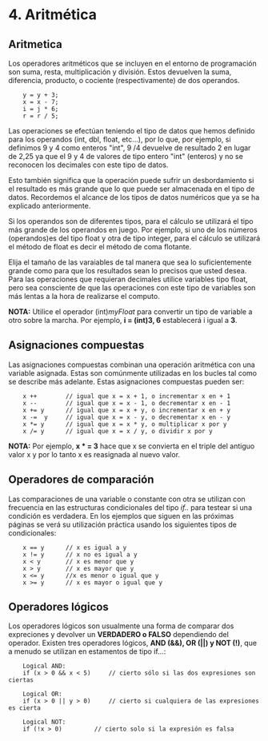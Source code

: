 # 4. Aritmética

## Aritmetica

Los operadores aritméticos que se incluyen en el entorno de programación son suma, resta, multiplicación y división. Estos devuelven la suma, diferencia, producto, o cociente (respectivamente) de dos operandos.

```arduino
    y = y + 3;
    x = x - 7;
    i = j * 6;
    r = r / 5;
```

Las operaciones se efectúan teniendo el tipo de datos que hemos definido para los operandos (int, dbl, float, etc...), por lo que, por ejemplo, si definimos 9 y 4 como enteros "int", 9 /4 devuelve de resultado 2 en lugar de 2,25 ya que el 9 y 4 de valores de tipo entero "int" (enteros) y no se reconocen los decimales con este tipo de datos.

Esto también significa que la operación puede sufrir un desbordamiento si el resultado es más grande que lo que puede ser almacenada en el tipo de datos. Recordemos el alcance de los tipos de datos numéricos que ya se ha explicado anteriormente.

Si los operandos son de diferentes tipos, para el cálculo se utilizará el tipo más grande de los operandos en juego. Por ejemplo, si uno de los números (operandos)es del tipo float y otra de tipo integer, para el cálculo se utilizará el método de float es decir el método de coma flotante.

Elija el tamaño de las varaiables de tal manera que sea lo suficientemente grande como para que los resultados sean lo precisos que usted desea. Para las operaciones que requieran decimales utilice variables tipo float, pero sea consciente de que las operaciones con este tipo de variables son más lentas a la hora de realizarse el computo.

**NOTA:** Utilice el operador (int)*myFloat* para convertir un tipo de variable a otro sobre la marcha. Por ejemplo, **i = (int)3, 6** establecerá i igual a **3**.

## Asignaciones compuestas

Las asignaciones compuestas combinan una operación aritmética con una variable asignada. Estas son comúnmente utilizadas en los bucles tal como se describe más adelante. Estas asignaciones compuestas pueden ser:

```arduino
    x ++        // igual que x = x + 1, o incrementar x en + 1
    x --        // igual que x = x - 1, o decrementar x en - 1
    x += y      // igual que x = x + y, o incrementar x en + y
    x -=  y     // igual que x = x - y, o decrementar x en - y
    x *= y      // igual que x = x * y, o multiplicar x por y
    x /= y      // igual que x = x / y, o dividir x por y
```

**NOTA:** Por ejemplo, **x * = 3** hace que x se convierta en el triple del antiguo valor x y por lo tanto x es reasignada al nuevo valor.

## Operadores de comparación

Las comparaciones de una variable o constante con otra se utilizan con frecuencia en las estructuras condicionales del tipo *if..* para testear si una condición es verdadera. En los ejemplos que siguen en las próximas páginas se verá su utilización práctica usando los siguientes tipos de condicionales:

```arduino
    x == y      // x es igual a y
    x != y      // x no es igual a y
    x < y       // x es menor que y
    x > y       // x es mayor que y
    x <= y      //x es menor o igual que y
    x >= y      // x es mayor o igual que y
```

## Operadores lógicos

Los operadores lógicos son usualmente una forma de comparar dos expreciones y devolver un **VERDADERO o FALSO** dependiendo del operador. Existen tres operadores lógicos, **AND (&&), OR (||) y NOT (!)**, que a menudo se utilizan en estamentos de tipo if...:

```arduino
    Logical AND:
    if (x > 0 && x < 5)     // cierto sólo si las dos expresiones son ciertas

    Logical OR:
    if (x > 0 || y > 0)     // cierto si cualquiera de las expresiones es cierta

    Logical NOT:
    if (!x > 0)         // cierto solo si la expresión es falsa
```